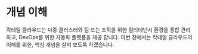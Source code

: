 # 개념 이해

칵테일 클라우드는 다중 클러스터와 팀 또는 조직을 위한 멀티테넌시 환경을 통합 관리하고, DevOps를 위한 자동화 플랫폼을 제공 합니다. 이번 장에서는 칵테일 클라우드의 이해를 위한, 핵심 개념을 살펴 보도록 하겠습니다.

